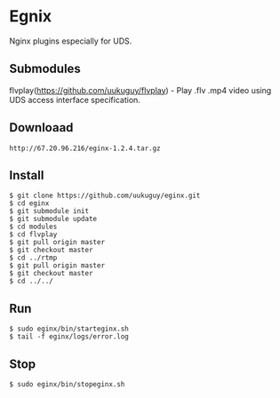 Egnix
=====

Nginx plugins especially for UDS.

Submodules
----------

flvplay(https://github.com/uukuguy/flvplay) - Play .flv .mp4 video using UDS access interface specification.

Downloaad
---------

    http://67.20.96.216/eginx-1.2.4.tar.gz

Install
-------

    $ git clone https://github.com/uukuguy/eginx.git
    $ cd eginx
    $ git submodule init
    $ git submodule update
    $ cd modules
    $ cd flvplay
    $ git pull origin master
    $ git checkout master
    $ cd ../rtmp
    $ git pull origin master
    $ git checkout master
    $ cd ../../

Run
---

    $ sudo eginx/bin/starteginx.sh
    $ tail -f eginx/logs/error.log

Stop
----

    $ sudo eginx/bin/stopeginx.sh


